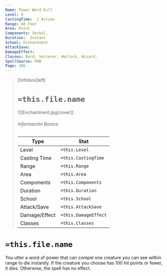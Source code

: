 ```yaml
---
Name: Power Word Kill
Level: 9
CastingTime:  1 Action 
Range: 60 Feet
Area: Point
Components: Verbal, 
Duration:  Instant  
School: Enchantment
AttackSave: 
DamageEffect: 
Classes: Bard, Sorcerer, Warlock, Wizard, 
SpellSource: PHB
Page: 266
---
```


>[!infobox|left]
># `=this.file.name`
>![[Enchantment.jpg|cover]]
> ###### Información Basica
> Type |  Stat |
> ---|---|
> Level | `=this.Level` |
> Casting Time | `=this.CastingTime` |
> Range | `=this.Range` |
> Area | `=this.Area` |
> Components | `=this.Components` |
> Duration | `=this.Duration` |
> School | `=this.School` |
> Attack/Save | `=this.AttackSave` |
> Damage/Effect | `=this.DamageEffect` |
> Classes | `=this.Classes` |

# `=this.file.name`
You utter a word of power that can compel one creature you can see within range to die instantly. If the creature you choose has 100 hit points or fewer, it dies. Otherwise, the spell has no effect.



 


